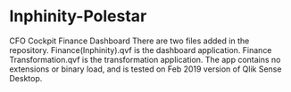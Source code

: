 # Inphinity-Polestar
CFO Cockpit Finance Dashboard
There are two files added in the repository.
Finance(Inphinity).qvf is the dashboard application.
Finance Transformation.qvf is the transformation application.
The app contains no extensions or binary load, and is tested on Feb 2019 version of Qlik Sense Desktop.
